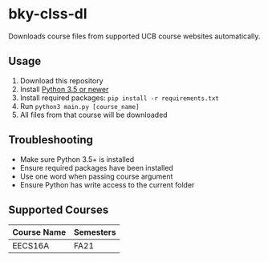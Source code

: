 # bky-clss-dl

Downloads course files from supported UCB course websites automatically.

## Usage
1. Download this repository
2. Install [Python 3.5 or newer](https://www.python.org/downloads/)
3. Install required packages: `pip install -r requirements.txt`
4. Run `python3 main.py [course_name]`
5. All files from that course will be downloaded

## Troubleshooting
- Make sure Python 3.5+ is installed
- Ensure required packages have been installed
- Use one word when passing course argument
- Ensure Python has write access to the current folder

## Supported Courses
| Course Name | Semesters |
|-------------|-----------|
| EECS16A     | FA21      |